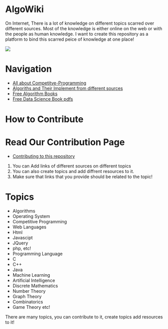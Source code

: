 AlgoWiki
==============

On Internet, There is a lot of knowledge on different topics scarred over different sources. Most of the knowledge is either online on the web or with the people as human knowledge. I want to create this repository as a platform to bind this scarred peice of knowledge at one place! 

<a href="https://codeclimate.com/github/vicky002/AlgoWiki"><img src="https://codeclimate.com/github/vicky002/AlgoWiki/badges/gpa.svg" /></a>

Navigation
=========
* [All about Competitve-Programming](https://github.com/vicky002/AlgoWiki/blob/35ba2bc1ff92673eea81dc6eda8bb476719f00b5/Competitive-Programming/Competitive-Programming.md)
* [Algoriths and Their Implement from different sources](https://github.com/vicky002/AlgoWiki/blob/35ba2bc1ff92673eea81dc6eda8bb476719f00b5/Algorithms/Sources.md)
* [Free Algorithm Books](https://github.com/vicky002/AlgoWiki/blob/35ba2bc1ff92673eea81dc6eda8bb476719f00b5/Free-Books/Algorithms-Data_Structures.md)
* [Free Data Science Book pdfs](https://github.com/vicky002/AlgoWiki/blob/35ba2bc1ff92673eea81dc6eda8bb476719f00b5/Free-Books/Data%20Science.md)


How to Contribute
==================
Read Our Contribution Page
=======================
* [Contributing to this repository](https://github.com/vicky002/Wiki_Knowledge/wiki/Contribution)
1. You can Add links of different sources on different topics
2. You can also create topics and add diffrent resources to it.
3. Make sure that links that you provide should be related to the topic!

Topics
======
- Algorithms
- Operating System
- Competitive Programming
- Web Languages
 -  Html
 -  Javascipt
 -  JQuery
 -  php, etc!
- Programming Language 
 - C
 - C++
 - Java
- Machine Learning
- Artificial Intelligence
- Discrete Mathematics
 - Number Theory
 - Graph Theory
 - Combinatorics
 - Game Theory etc!

There are many topics, you can contribute to it, create topics add resources to it!


